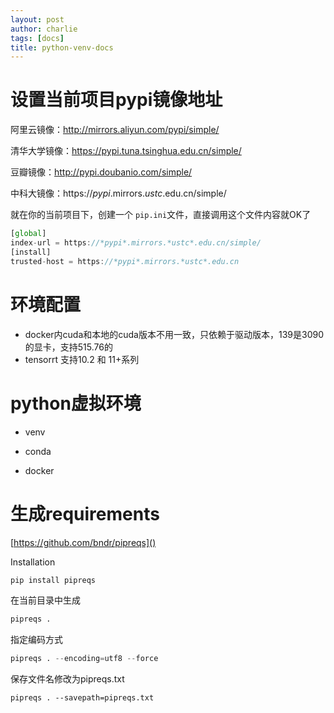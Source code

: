 ```yaml
---
layout: post
author: charlie
tags: [docs]
title: python-venv-docs
---
```

# 设置当前项目pypi镜像地址

阿里云镜像：http://mirrors.aliyun.com/pypi/simple/

清华大学镜像：https://pypi.tuna.tsinghua.edu.cn/simple/

豆瓣镜像：http://pypi.doubanio.com/simple/

中科大镜像：https://*pypi*.mirrors.*ustc*.edu.cn/simple/

就在你的当前项目下，创建一个 `pip.ini`文件，直接调用这个文件内容就OK了

```jsx
[global]
index-url = https://*pypi*.mirrors.*ustc*.edu.cn/simple/
[install]
trusted-host = https://*pypi*.mirrors.*ustc*.edu.cn
```

# 环境配置

- docker内cuda和本地的cuda版本不用一致，只依赖于驱动版本，139是3090的显卡，支持515.76的
- tensorrt 支持10.2 和 11+系列

# python虚拟环境

* venv
* conda

* docker

# 生成requirements

[https://github.com/bndr/pipreqs]()

Installation

```bash
pip install pipreqs
```

在当前目录中生成

```python
pipreqs .
```

指定编码方式

```python
pipreqs . --encoding=utf8 --force
```

保存文件名修改为pipreqs.txt

```
pipreqs . --savepath=pipreqs.txt
```
